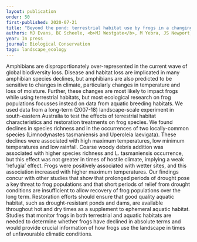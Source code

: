 ```yaml
---
layout: publication
order: 50
first-published: 2020-07-21
title: "Beyond the pond: terrestrial habitat use by frogs in a changing climate."
authors: MJ Evans, BC Scheele, <b>MJ Westgate</b>, M Yebra, JS Newport, L Rayner & AD Manning
year: In press
journal: Biological Conservation
tags: landscape_ecology
---
```

Amphibians are disproportionately over-represented in the current wave of global biodiversity loss. Disease and habitat loss are implicated in many amphibian species declines, but amphibians are also predicted to be sensitive to changes in climate, particularly changes in temperature and loss of moisture. Further, these changes are most likely to impact frogs while using terrestrial habitats, but most ecological research on frog populations focusses instead on data from aquatic breeding habitats. We used data from a long-term (2007-18) landscape-scale experiment in south-eastern Australia to test the effects of terrestrial habitat characteristics and restoration treatments on frog species. We found declines in species richness and in the occurrences of two locally-common species (Limnodynastes tasmaniensis and Uperoleia laevigata). These declines were associated with high maximum temperatures, low minimum temperatures and low rainfall. Coarse woody debris addition was associated with higher species richness and L. tasmaniensis occurrence, but this effect was not greater in times of hostile climate, implying a weak ‘refugia’ effect. Frogs were positively associated with wetter sites, and this association increased with higher maximum temperatures. Our findings concur with other studies that show that prolonged periods of drought pose a key threat to frog populations and that short periods of relief from drought conditions are insufficient to allow recovery of frog populations over the long term. Restoration efforts should ensure that good quality aquatic habitat, such as drought-resistant ponds and dams, are available throughout hot and dry times as a supplement to ephemeral aquatic habitat. Studies that monitor frogs in both terrestrial and aquatic habitats are needed to determine whether frogs have declined in absolute terms and would provide crucial information of how frogs use the landscape in times of unfavourable climatic conditions.